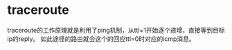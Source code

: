 # traceroute

traceroute的工作原理就是利用了ping机制，从ttl=1开始逐个递增，直接等到目标ip的reply。
如此途径的路由就会这个的回应ttl=0时对应的icmp消息。

